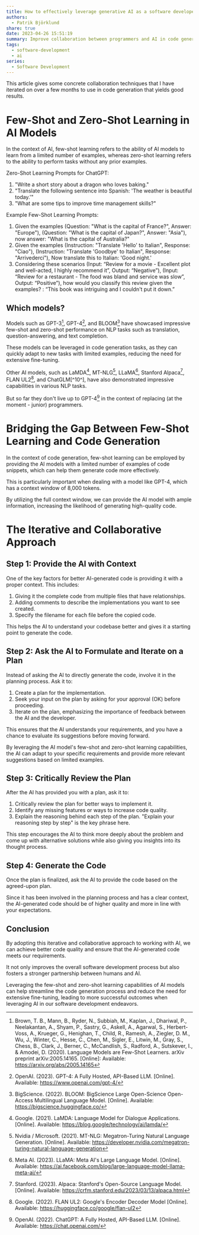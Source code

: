 ```yaml
---
title: How to effectively leverage generative AI as a software developer
authors:
  - Patrik Björklund
share: true
date: 2023-04-26 15:51:19
summary: Improve collaboration between programmers and AI in code generation.
tags:
  - software-development
  - ai
series:
  - Software Development
---
```


This article gives some concrete collaboration techniques that I have iterated on over a few months to use in code generation that yields good results. 
# Few-Shot and Zero-Shot Learning in AI Models

In the context of AI, few-shot learning refers to the ability of AI models to learn from a limited number of examples, whereas zero-shot learning refers to the ability to perform tasks without any prior examples. 

Zero-Shot Learning Prompts for ChatGPT:
1. "Write a short story about a dragon who loves baking."
2. "Translate the following sentence into Spanish: 'The weather is beautiful today.'"
3. "What are some tips to improve time management skills?"

Example Few-Shot Learning Prompts:
1. Given the examples (Question: "What is the capital of France?", Answer: "Europe"), (Question: "What is the capital of Japan?", Answer: "Asia"), now answer: "What is the capital of Australia?"
2. Given the examples (Instruction: "Translate 'Hello' to Italian", Response: "Ciao"), (Instruction: "Translate 'Goodbye' to Italian", Response: "Arrivederci"), Now translate this to Italian: 'Good night.'
3. Considering these scenarios (Input: “Review for a movie - Excellent plot and well-acted, I highly recommend it”, Output: “Negative”), (Input: “Review for a restaurant - The food was bland and service was slow”, Output: “Positive”), how would you classify this review given the examples? : “This book was intriguing and I couldn't put it down.”
## Which models?

Models such as GPT-3[^1^], GPT-4[^2^], and BLOOM[^3^] have showcased impressive few-shot and zero-shot performance on NLP tasks such as translation, question-answering, and text completion. 

These models can be leveraged in code generation tasks, as they can quickly adapt to new tasks with limited examples, reducing the need for extensive fine-tuning.

Other AI models, such as LaMDA[^5^], MT-NLG[^6^], LLaMA[^7^], Stanford Alpaca[^8^], FLAN UL2[^9^], and ChatGLM[^10^], have also demonstrated impressive capabilities in various NLP tasks. 

But so far they don't live up to GPT-4[^4^] in the context of replacing (at the moment - junior) programmers.
# Bridging the Gap Between Few-Shot Learning and Code Generation

In the context of code generation, few-shot learning can be employed by providing the AI models with a limited number of examples of code snippets, which can help them generate code more effectively. 

This is particularly important when dealing with a model like GPT-4, which has a context window of 8,000 tokens. 

By utilizing the full context window, we can provide the AI model with ample information, increasing the likelihood of generating high-quality code.
# The Iterative and Collaborative Approach

## Step 1: Provide the AI with Context

One of the key factors for better AI-generated code is providing it with a proper context. This includes:

1. Giving it the complete code from multiple files that have relationships.
2. Adding comments to describe the implementations you want to see created.
3. Specify the filename for each file before the copied code.

This helps the AI to understand your codebase better and gives it a starting point to generate the code.
## Step 2: Ask the AI to Formulate and Iterate on a Plan

Instead of asking the AI to directly generate the code, involve it in the planning process. Ask it to:

1. Create a plan for the implementation.
2. Seek your input on the plan by asking for your approval (OK) before proceeding.
3. Iterate on the plan, emphasizing the importance of feedback between the AI and the developer.

This ensures that the AI understands your requirements, and you have a chance to evaluate its suggestions before moving forward. 

By leveraging the AI model's few-shot and zero-shot learning capabilities, the AI can adapt to your specific requirements and provide more relevant suggestions based on limited examples.
## Step 3: Critically Review the Plan

After the AI has provided you with a plan, ask it to:

1. Critically review the plan for better ways to implement it.
2. Identify any missing features or ways to increase code quality.
3. Explain the reasoning behind each step of the plan. "Explain your reasoning step by step" is the key phrase here.

This step encourages the AI to think more deeply about the problem and come up with alternative solutions while also giving you insights into its thought process.
## Step 4: Generate the Code

Once the plan is finalized, ask the AI to provide the code based on the agreed-upon plan. 

Since it has been involved in the planning process and has a clear context, the AI-generated code should be of higher quality and more in line with your expectations.
## Conclusion

By adopting this iterative and collaborative approach to working with AI, we can achieve better code quality and ensure that the AI-generated code meets our requirements. 

It not only improves the overall software development process but also fosters a stronger partnership between humans and AI. 

Leveraging the few-shot and zero-shot learning capabilities of AI models can help streamline the code generation process and reduce the need for extensive fine-tuning, leading to more successful outcomes when leveraging AI in our software development endeavors.

[^1^]: Brown, T. B., Mann, B., Ryder, N., Subbiah, M., Kaplan, J., Dhariwal, P., Neelakantan, A., Shyam, P., Sastry, G., Askell, A., Agarwal, S., Herbert-Voss, A., Krueger, G., Henighan, T., Child, R., Ramesh, A., Ziegler, D. M., Wu, J., Winter, C., Hesse, C., Chen, M., Sigler, E., Litwin, M., Gray, S., Chess, B., Clark, J., Berner, C., McCandlish, S., Radford, A., Sutskever, I., & Amodei, D. (2020). Language Models are Few-Shot Learners. arXiv preprint arXiv:2005.14165. [Online]: Available: https://arxiv.org/abs/2005.14165

[^2^]: OpenAI. (2023). GPT-4: A Fully Hosted, API-Based LLM. [Online]. Available: https://www.openai.com/gpt-4/

[^3^]: BigScience. (2022). BLOOM: BigScience Large Open-Science Open-Access Multilingual Language Model. [Online]. Available: https://bigscience.huggingface.co/

[^4^]: OpenAI. (2022). ChatGPT: A Fully Hosted, API-Based LLM. [Online]. Available: https://chat.openai.com/

[^5^]: Google. (2021). LaMDA: Language Model for Dialogue Applications. [Online]. Available: https://blog.google/technology/ai/lamda/

[^6^]: Nvidia / Microsoft. (2021). MT-NLG: Megatron-Turing Natural Language Generation. [Online]. Available: https://developer.nvidia.com/megatron-turing-natural-language-generation

[^7^]: Meta AI. (2023). LLaMA: Meta AI's Large Language Model. [Online]. Available: https://ai.facebook.com/blog/large-language-model-llama-meta-ai/

[^8^]: Stanford. (2023). Alpaca: Stanford's Open-Source Language Model. [Online]. Available: https://crfm.stanford.edu/2023/03/13/alpaca.html

[^9^]: Google. (2022). FLAN UL2: Google's Encoder Decoder Model [Online]. Available: https://huggingface.co/google/flan-ul2